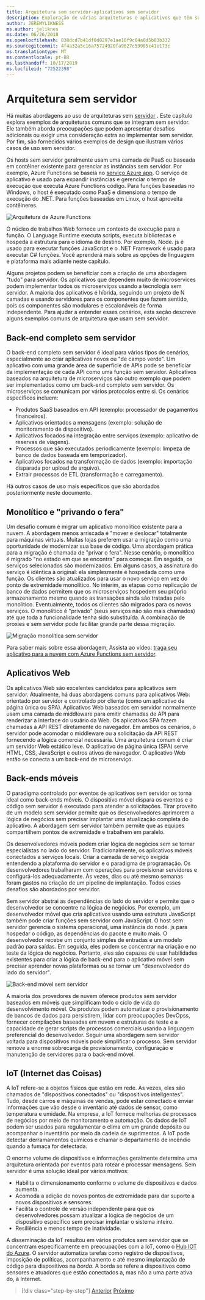 ```yaml
---
title: Arquitetura sem servidor-aplicativos sem servidor
description: Exploração de várias arquiteturas e aplicativos que têm suporte de arquiteturas sem servidor, incluindo aplicativos Web, dispositivos móveis e IoT.
author: JEREMYLIKNESS
ms.author: jeliknes
ms.date: 06/26/2018
ms.openlocfilehash: 838dcd7b41df0d8297e1ae10f9c04a8d5b83b332
ms.sourcegitcommit: 4f4a32a5c16a75724920fa9627c59985c41e173c
ms.translationtype: MT
ms.contentlocale: pt-BR
ms.lasthandoff: 10/17/2019
ms.locfileid: "72522398"
---
```

# <a name="serverless-architecture"></a>Arquitetura sem servidor

Há muitas abordagens ao uso de arquiteturas sem [servidor](https://azure.com/serverless) . Este capítulo explora exemplos de arquiteturas comuns que se integram sem servidor. Ele também aborda preocupações que podem apresentar desafios adicionais ou exigir uma consideração extra ao implementar sem servidor. Por fim, são fornecidos vários exemplos de design que ilustram vários casos de uso sem servidor.

Os hosts sem servidor geralmente usam uma camada de PaaS ou baseada em contêiner existente para gerenciar as instâncias sem servidor. Por exemplo, Azure Functions se baseia no [serviço Azure app](https://docs.microsoft.com/azure/app-service/). O serviço de aplicativo é usado para expandir instâncias e gerenciar o tempo de execução que executa Azure Functions código. Para funções baseadas no Windows, o host é executado como PaaS e dimensiona o tempo de execução do .NET. Para funções baseadas em Linux, o host aproveita contêineres.

![Arquitetura de Azure Functions](./media/azure-functions-architecture.png)

O núcleo de trabalhos Web fornece um contexto de execução para a função. O Language Runtime executa scripts, executa bibliotecas e hospeda a estrutura para o idioma de destino. Por exemplo, Node. js é usado para executar funções JavaScript e o .NET Framework é usado para executar C# funções. Você aprenderá mais sobre as opções de linguagem e plataforma mais adiante neste capítulo.

Alguns projetos podem se beneficiar com a criação de uma abordagem "tudo" para servidor. Os aplicativos que dependem muito de microservices podem implementar todos os microserviços usando a tecnologia sem servidor. A maioria dos aplicativos é híbrida, seguindo um projeto de N camadas e usando servidores para os componentes que fazem sentido, pois os componentes são modulares e escalonáveis de forma independente. Para ajudar a entender esses cenários, esta seção descreve alguns exemplos comuns de arquitetura que usam sem servidor.

## <a name="full-serverless-back-end"></a>Back-end completo sem servidor

O back-end completo sem servidor é ideal para vários tipos de cenários, especialmente ao criar aplicativos novos ou "de campo verde". Um aplicativo com uma grande área de superfície de APIs pode se beneficiar da implementação de cada API como uma função sem servidor. Aplicativos baseados na arquitetura de microserviços são outro exemplo que podem ser implementados como um back-end completo sem servidor. Os microserviços se comunicam por vários protocolos entre si. Os cenários específicos incluem:

- Produtos SaaS baseados em API (exemplo: processador de pagamentos financeiros).
- Aplicativos orientados a mensagens (exemplo: solução de monitoramento de dispositivo).
- Aplicativos focados na integração entre serviços (exemplo: aplicativo de reservas de viagens).
- Processos que são executados periodicamente (exemplo: limpeza de banco de dados baseada em temporizador).
- Aplicativos focados na transformação de dados (exemplo: importação disparada por upload de arquivo).
- Extrair processos de ETL (transformação e carregamento).

Há outros casos de uso mais específicos que são abordados posteriormente neste documento.

## <a name="monoliths-and-starving-the-beast"></a>Monolítico e "privando o fera"

Um desafio comum é migrar um aplicativo monolítico existente para a nuvem. A abordagem menos arriscada é "mover e deslocar" totalmente para máquinas virtuais. Muitas lojas preferem usar a migração como uma oportunidade de modernizar sua base de código. Uma abordagem prática para a migração é chamada de "privar o fera". Nesse cenário, o monolítico é migrado "no estado em que se encontra" para começar. Em seguida, os serviços selecionados são modernizados. Em alguns casos, a assinatura do serviço é idêntica à original: ela simplesmente é hospedada como uma função. Os clientes são atualizados para usar o novo serviço em vez do ponto de extremidade monolítico. No ínterim, as etapas como replicação de banco de dados permitem que os microserviços hospedem seu próprio armazenamento mesmo quando as transações ainda são tratadas pelo monolítico. Eventualmente, todos os clientes são migrados para os novos serviços. O monolítico é "privado" (seus serviços não são mais chamados) até que toda a funcionalidade tenha sido substituída. A combinação de proxies e sem servidor pode facilitar grande parte dessa migração.

![Migração monolítica sem servidor](./media/serverless-monolith-migration.png)

Para saber mais sobre essa abordagem, Assista ao vídeo: [traga seu aplicativo para a nuvem com Azure Functions sem servidor](https://channel9.msdn.com/Events/Connect/2017/E102).

## <a name="web-apps"></a>Aplicativos Web

Os aplicativos Web são excelentes candidatos para aplicativos sem servidor. Atualmente, há duas abordagens comuns para aplicativos Web: orientado por servidor e controlado por cliente (como um aplicativo de página única ou SPA). Aplicativos Web baseados em servidor normalmente usam uma camada de middleware para emitir chamadas de API para renderizar a interface do usuário da Web. Os aplicativos SPA fazem chamadas à API REST diretamente do navegador. Em ambos os cenários, o servidor pode acomodar o middleware ou a solicitação da API REST fornecendo a lógica comercial necessária. Uma arquitetura comum é criar um servidor Web estático leve. O aplicativo de página única (SPA) serve HTML, CSS, JavaScript e outros ativos de navegador. O aplicativo Web então se conecta a um back-end de microserviço.

## <a name="mobile-back-ends"></a>Back-ends móveis

O paradigma controlado por eventos de aplicativos sem servidor os torna ideal como back-ends móveis. O dispositivo móvel dispara os eventos e o código sem servidor é executado para atender a solicitações. Tirar proveito de um modelo sem servidor permite que os desenvolvedores aprimorem a lógica de negócios sem precisar implantar uma atualização completa do aplicativo. A abordagem sem servidor também permite que as equipes compartilhem pontos de extremidade e trabalhem em paralelo.

Os desenvolvedores móveis podem criar lógica de negócios sem se tornar especialistas no lado do servidor. Tradicionalmente, os aplicativos móveis conectados a serviços locais. Criar a camada de serviço exigida entendendo a plataforma do servidor e o paradigma de programação. Os desenvolvedores trabalharam com operações para provisionar servidores e configurá-los adequadamente. Às vezes, dias ou até mesmo semanas foram gastos na criação de um pipeline de implantação. Todos esses desafios são abordados por servidor.

Sem servidor abstrai as dependências do lado do servidor e permite que o desenvolvedor se concentre na lógica de negócios. Por exemplo, um desenvolvedor móvel que cria aplicativos usando uma estrutura JavaScript também pode criar funções sem servidor com JavaScript. O host sem servidor gerencia o sistema operacional, uma instância do node. js para hospedar o código, as dependências do pacote e muito mais. O desenvolvedor recebe um conjunto simples de entradas e um modelo padrão para saídas. Em seguida, eles podem se concentrar na criação e no teste da lógica de negócios. Portanto, eles são capazes de usar habilidades existentes para criar a lógica de back-end para o aplicativo móvel sem precisar aprender novas plataformas ou se tornar um "desenvolvedor do lado do servidor".

![Back-end móvel sem servidor](./media/serverless-mobile-backend.png)

A maioria dos provedores de nuvem oferece produtos sem servidor baseados em móveis que simplificam todo o ciclo de vida do desenvolvimento móvel. Os produtos podem automatizar o provisionamento de bancos de dados para persistirem, lidar com preocupações DevOpss, fornecer compilações baseadas em nuvem e estruturas de teste e a capacidade de gerar scripts de processos comerciais usando a linguagem preferencial do desenvolvedor. Seguir uma abordagem sem servidor voltada para dispositivos móveis pode simplificar o processo. Sem servidor remove a enorme sobrecarga de provisionamento, configuração e manutenção de servidores para o back-end móvel.

## <a name="internet-of-things-iot"></a>IoT (Internet das Coisas)

A IoT refere-se a objetos físicos que estão em rede. Às vezes, eles são chamados de "dispositivos conectados" ou "dispositivos inteligentes". Tudo, desde carros e máquinas de vendas, pode estar conectado e enviar informações que vão desde o inventário até dados de sensor, como temperatura e umidade. Na empresa, a IoT fornece melhorias de processos de negócios por meio de monitoramento e automação. Os dados de IoT podem ser usados para regulamentar o clima em um grande depósito ou acompanhar o inventário por meio da cadeia de suprimentos. A IoT pode detectar derramamentos químicos e chamar o departamento de incêndio quando a fumaça for detectada.

O enorme volume de dispositivos e informações geralmente determina uma arquitetura orientada por eventos para rotear e processar mensagens. Sem servidor é uma solução ideal por vários motivos:

- Habilita o dimensionamento conforme o volume de dispositivos e dados aumenta.
- Acomoda a adição de novos pontos de extremidade para dar suporte a novos dispositivos e sensores.
- Facilita o controle de versão independente para que os desenvolvedores possam atualizar a lógica de negócios de um dispositivo específico sem precisar implantar o sistema inteiro.
- Resiliência e menos tempo de inatividade.

A disseminação da IoT resultou em vários produtos sem servidor que se concentram especificamente em preocupações com a IoT, como o [Hub IOT do Azure](https://docs.microsoft.com/azure/iot-hub). O servidor automatiza tarefas como registro de dispositivos, imposição de políticas, acompanhamento e até mesmo implantação de código para dispositivos na *borda*. A borda se refere a dispositivos como sensores e atuadores que estão conectados a, mas não a uma parte ativa do, à Internet.

>[!div class="step-by-step"]
>[Anterior](architecture-approaches.md)
>[Próximo](serverless-architecture-considerations.md)
